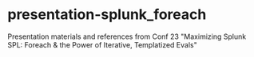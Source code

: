 # presentation-splunk_foreach
Presentation materials and references from Conf 23 "Maximizing Splunk SPL: Foreach &amp; the Power of Iterative, Templatized Evals"
